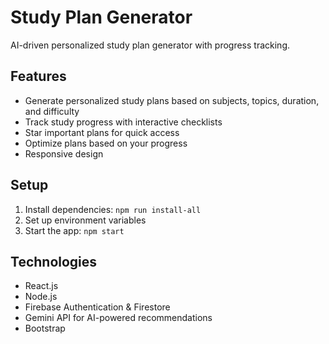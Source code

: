 # Study Plan Generator

AI-driven personalized study plan generator with progress tracking.

## Features

- Generate personalized study plans based on subjects, topics, duration, and difficulty
- Track study progress with interactive checklists
- Star important plans for quick access
- Optimize plans based on your progress
- Responsive design

## Setup

1. Install dependencies: `npm run install-all`
2. Set up environment variables
3. Start the app: `npm start`

## Technologies

- React.js
- Node.js
- Firebase Authentication & Firestore
- Gemini API for AI-powered recommendations
- Bootstrap

